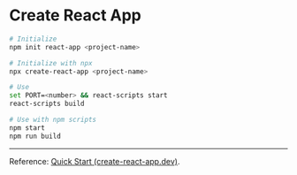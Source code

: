 # Create React App

```bash
# Initialize
npm init react-app <project-name>
```

```bash
# Initialize with npx
npx create-react-app <project-name>
```

```bash
# Use
set PORT=<number> && react-scripts start
react-scripts build
```

```bash
# Use with npm scripts
npm start
npm run build
```

----

Reference: [Quick Start (create-react-app.dev)](https://create-react-app.dev/docs/getting-started/#quick-start).
